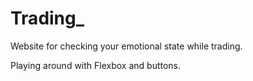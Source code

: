 # Trading_

Website for checking your emotional state while trading. 

Playing around with Flexbox and buttons. 

